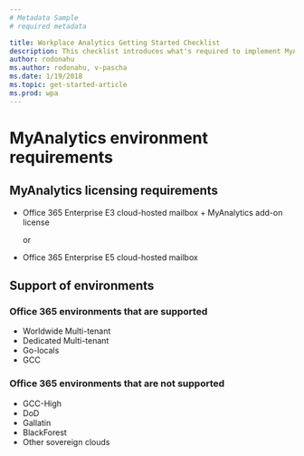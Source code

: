 ```yaml
---
# Metadata Sample
# required metadata

title: Workplace Analytics Getting Started Checklist
description: This checklist introduces what's required to implement MyAnalytics in your organization
author: rodonahu
ms.author: rodonahu, v-pascha
ms.date: 1/19/2018
ms.topic: get-started-article
ms.prod: wpa
---
```


# MyAnalytics environment requirements

## MyAnalytics licensing requirements

* Office 365 Enterprise E3 cloud-hosted mailbox + MyAnalytics add-on license
    
    or

* Office 365 Enterprise E5 cloud-hosted mailbox

## Support of environments 
 
### Office 365 environments that are supported
* Worldwide Multi-tenant
* Dedicated Multi-tenant
* Go-locals
* GCC
 
### Office 365 environments that are not supported
* GCC-High
* DoD
* Gallatin
* BlackForest
* Other sovereign clouds

